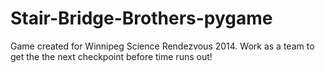 Stair-Bridge-Brothers-pygame
============================

Game created for Winnipeg Science Rendezvous 2014. Work as a team to get the the next checkpoint before time runs out!

